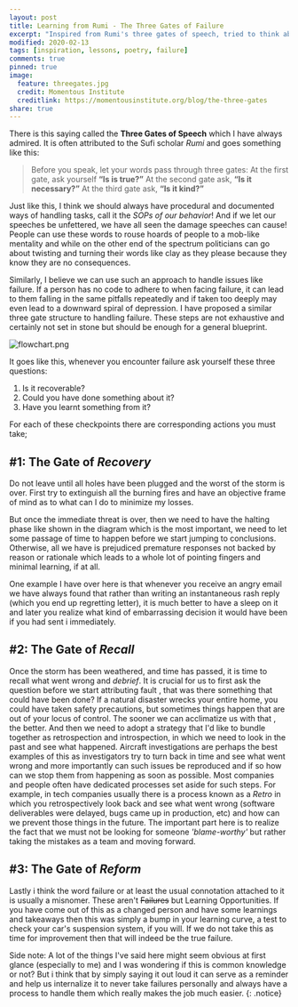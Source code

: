 ```yaml
---
layout: post
title: Learning from Rumi - The Three Gates of Failure
excerpt: "Inspired from Rumi's three gates of speech, tried to think about it in terms of failure!"
modified: 2020-02-13
tags: [inspiration, lessons, poetry, failure]
comments: true
pinned: true
image:
  feature: threegates.jpg
  credit: Momentous Institute
  creditlink: https://momentousinstitute.org/blog/the-three-gates
share: true
---
```


There is this saying called the **Three Gates of Speech** which I have always admired. It is often attributed to the Sufi scholar *Rumi* and goes something like this:
> Before you speak, let your words pass through three gates: At the first gate, ask yourself **“Is is true?”** At the second gate ask, **“Is it necessary?”** At the third gate ask, **“Is it kind?”**

Just like this, I think we should always have procedural and documented ways of handling tasks, call it the *SOPs of our behavior*! And if we let our speeches be unfettered, we have all seen the damage speeches can cause! People can use these words to rouse hoards of people to a mob-like mentality and while on the other end of the spectrum politicians can go about twisting and turning their words like clay as they please because they know they are no consequences.

Similarly, I believe we can use such an approach to handle issues like failure. If a person has no code to adhere to when facing failure, it can lead to them falling in the same pitfalls repeatedly and if taken too deeply may even lead to a downward spiral of depression. I have proposed a similar three gate structure to handling failure. These steps are not exhaustive and certainly not set in stone but should be enough for a general blueprint.

![flowchart.png](flowchart.png)

It goes like this, whenever you encounter failure ask yourself these three questions:

1. Is it recoverable?
2. Could you have done something about it?
3. Have you learnt something from it?

For each of these checkpoints there are corresponding actions you must take;
## #1: The Gate of *Recovery*
Do not leave until all holes have been plugged and the worst of the storm is over. First try to extinguish all the burning fires and have an objective frame of mind as to what can I do to minimize my losses.

But once the immediate threat is over, then we need to have the halting phase like shown in the diagram which is the most important, we need to let some passage of time to happen before we start jumping to conclusions. Otherwise, all we have is prejudiced premature responses not backed by reason or rationale which leads to a whole lot of pointing fingers and minimal learning, if at all. 

One example I have over here is that whenever you receive an angry email we have always found that rather than writing an instantaneous rash reply (which you end up regretting letter), it is much better to have a sleep on it and later you realize what kind of embarrassing decision it would have been if you had sent i immediately.

## #2: The Gate of *Recall*
Once the storm has been weathered, and time has passed, it is time to recall what went wrong and *debrief*. It is crucial for us to first ask the question before we start attributing fault , that was there something that could have been done? If a natural disaster wrecks your entire home, you could have taken safety precautions, but sometimes things happen that are out of your locus of control. The sooner we can acclimatize us with that , the better.
And then we need to adopt a strategy that I'd like to bundle together as retrospection and introspection, in which we need to look in the past and see what happened. Aircraft investigations are perhaps the best examples of this as investigators try to turn back in time and see what went wrong and more importantly can such issues be reproduced and if so how can we stop them from happening as soon as possible. Most companies and people often have dedicated processes set aside for such steps. For example, in tech companies usually there is a process known as a *Retro* in which you retrospectively look back and see what went wrong (software deliverables were delayed, bugs came up in production, etc) and how can we prevent those things in the future. The important part here is to realize the fact that we must not be looking for someone *'blame-worthy'* but rather taking the mistakes as a team and moving forward.

## #3: The Gate of *Reform*
Lastly i think the word failure or at least the usual connotation attached to it is usually a misnomer. These aren't ~~Failures~~ but Learning Opportunities. If you have come out of this as a changed person and have some learnings and takeaways then this was simply a bump in your learning curve, a test to check your car's suspension system, if you will. If we do not take this as time for improvement then that will indeed be the true failure.


Side note: A lot of the things I've said here might seem obvious at first glance (especially to me) and I was wondering if this is common knowledge or not? But i think that by simply saying it out loud it can serve as a reminder and help us internalize it to never take failures personally and always have a process to handle them which really makes the job much easier.
{: .notice} 